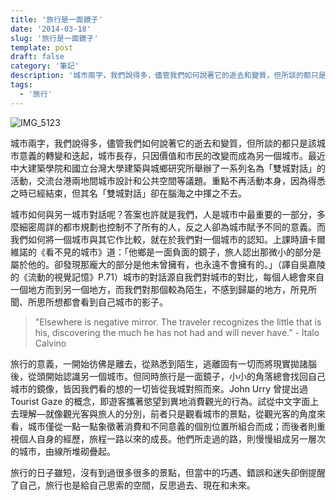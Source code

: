 ```yaml
---
title: '旅行是一面鏡子'
date: '2014-03-18'
slug: '旅行是一面鏡子'
template: post
draft: false
category: '筆記'
description: '城市兩字，我們說得多，儘管我們如何說著它的逝去和變質，但所談的都只是該城市意義的轉變和迭起，城市長存，只因價值和市民的改變而成為另一個城市。最近中大建築學院和國立台灣大學建築與城鄉研究所舉辦了一系列名為「雙城對話」的活動，交流台港兩地間城市設計和公共空間等議題。重點不再活動本身，因為得悉之時已經結束，但其名「雙城對話」卻在腦海之中揮之不去。'
tags:
  - '旅行'
---
```


![IMG_5123](/media/img_5123.jpg)

城市兩字，我們說得多，儘管我們如何說著它的逝去和變質，但所談的都只是該城市意義的轉變和迭起，城市長存，只因價值和市民的改變而成為另一個城市。最近中大建築學院和國立台灣大學建築與城鄉研究所舉辦了一系列名為「雙城對話」的活動，交流台港兩地間城市設計和公共空間等議題。重點不再活動本身，因為得悉之時已經結束，但其名「雙城對話」卻在腦海之中揮之不去。

城市如何與另一城市對話呢？答案也許就是我們，人是城市中最重要的一部分，多麼細密周詳的都市規劃也控制不了所有的人，反之人卻為城市賦予不同的意義。而我們如何將一個城市與其它作比較，就在於我們對一個城市的認知。上課時讀卡爾維諾的《看不見的城市》道：「他鄉是一面負面的鏡子，旅人認出那微小的部分是屬於他的。卻發現那龐大的部分是他未曾擁有，也永遠不會擁有的。」（譯自吳嘉陵的《流動的視覺記憶》P.71）城市的對話源自我們對城市的對比，每個人總會來自一個地方而到另一個地方，而我們對那個較為陌生，不感到歸屬的地方，所見所聞、所思所想都會看到自己城市的影子。

> "Elsewhere is negative mirror. The traveler recognizes the little that is his, discovering the much he has not had and will never have.” - Italo Calvino

旅行的意義，一開始彷佛是離去，從熟悉到陌生，逃離固有一切而將現實拋諸腦後，從頭開始認識另一個城市。但同時旅行是一面鏡子，小小的角落總會找回自己城市的鏡像，皆因我們看的想的一切皆從我城對照而來。John Urry 曾提出過 Tourist Gaze 的概念，即遊客攜著慾望到異地消費觀光的行為。試從中文字面上去理解—就像觀光客與旅人的分別，前者只是觀看城市的景點，從觀光客的角度來看，城市僅從一點一點象徵著消費和不同意義的個別位置所組合而成；而後者則重視個人自身的經歷，旅程一路以來的成長。他們所走過的路，則慢慢組成另一層次的城市，由線所堆砌疊起。

旅行的日子雖短，沒有到過很多很多的景點，但當中的巧遇、錯誤和迷失卻倒提醒了自己，旅行也是給自己思索的空間，反思過去、現在和未來。
